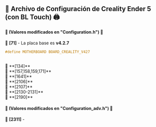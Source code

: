 ## 📜 **Archivo de Configuración de Creality Ender 5 (con BL Touch)** 🖨️

#### 🔧 **(Valores modificados en "Configuration.h")** 🔧

🔹 **[71]** - La placa base es **v4.2.7**
```c
#define MOTHERBOARD BOARD_CREALITY_V427 
```
<br>
🔹 **[134]** <br>
🔹 **[157,158,159,171]** <br>
🔹 **[1641]** <br>
🔹 **[2106]** <br>
🔹 **[2107]** <br>
🔹 **[2130-2131]** <br>
🔹 **[2190]** <br>

#### 🔧 **(Valores modificados en "Configuration_adv.h")** 🔧

🔹 **[2311]** - <br>